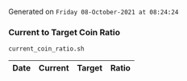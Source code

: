 Generated on `Friday 08-October-2021 at 08:24:24`

### Current to Target Coin Ratio
`current_coin_ratio.sh`

Date|Current|Target|Ratio
---|---|---|---
